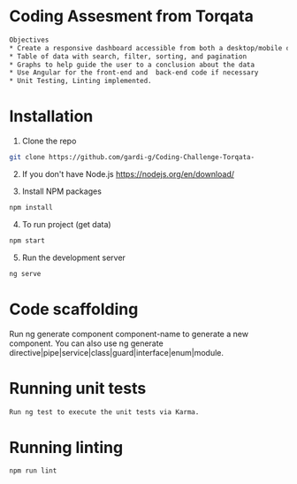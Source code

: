# Coding Assesment from Torqata
 ```sh
Objectives
* Create a responsive dashboard accessible from both a desktop/mobile device that displays the data.
* Table of data with search, filter, sorting, and pagination
* Graphs to help guide the user to a conclusion about the data
* Use Angular for the front-end and  back-end code if necessary  
* Unit Testing, Linting implemented.
```
# Installation 
  1. Clone the repo 
   ```sh
   git clone https://github.com/gardi-g/Coding-Challenge-Torqata-
   ```
  2. If you don't have Node.js https://nodejs.org/en/download/
 
  3. Install NPM packages
   ```sh
   npm install
   ```
   4. To run project (get data)
   ```sh
   npm start
   ```
   5. Run the development server
   ```sh
   ng serve
   ```
# Code scaffolding
Run ng generate component component-name to generate a new component. You can also use ng generate directive|pipe|service|class|guard|interface|enum|module.
# Running unit tests
```sh
Run ng test to execute the unit tests via Karma.
```
# Running linting
```sh
npm run lint
```
